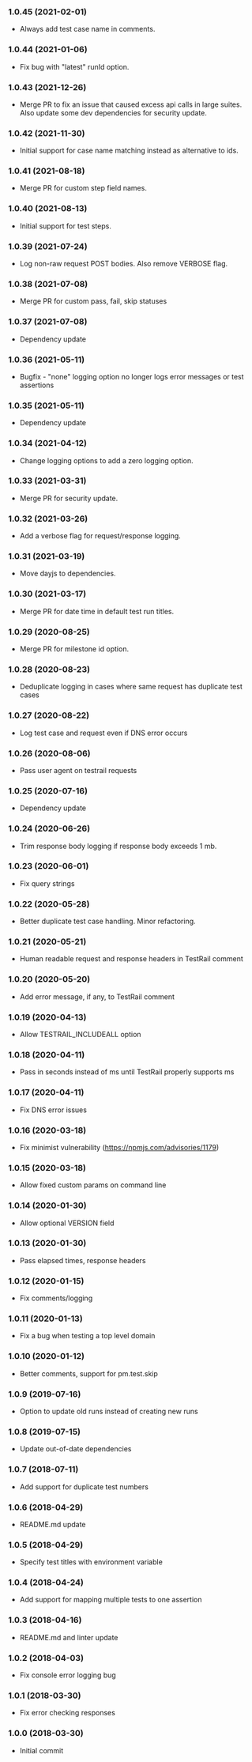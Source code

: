 ### 1.0.45 (2021-02-01)
* Always add test case name in comments.
### 1.0.44 (2021-01-06)
* Fix bug with "latest" runId option.
### 1.0.43 (2021-12-26)
* Merge PR to fix an issue that caused excess api calls in large suites.  Also update some dev dependencies for security update.
### 1.0.42 (2021-11-30)
* Initial support for case name matching instead as alternative to ids.
### 1.0.41 (2021-08-18)
* Merge PR for custom step field names.
### 1.0.40 (2021-08-13)
* Initial support for test steps.
### 1.0.39 (2021-07-24)
* Log non-raw request POST bodies.  Also remove VERBOSE flag.
### 1.0.38 (2021-07-08)
* Merge PR for custom pass, fail, skip statuses
### 1.0.37 (2021-07-08)
* Dependency update
### 1.0.36 (2021-05-11)
* Bugfix - "none" logging option no longer logs error messages or test assertions
### 1.0.35 (2021-05-11)
* Dependency update
### 1.0.34 (2021-04-12)
* Change logging options to add a zero logging option.
### 1.0.33 (2021-03-31)
* Merge PR for security update.
### 1.0.32 (2021-03-26)
* Add a verbose flag for request/response logging.
### 1.0.31 (2021-03-19)
* Move dayjs to dependencies.
### 1.0.30 (2021-03-17)
* Merge PR for date time in default test run titles.

### 1.0.29 (2020-08-25)
* Merge PR for milestone id option.

### 1.0.28 (2020-08-23)
* Deduplicate logging in cases where same request has duplicate test cases

### 1.0.27 (2020-08-22)
* Log test case and request even if DNS error occurs

### 1.0.26 (2020-08-06)
* Pass user agent on testrail requests

### 1.0.25 (2020-07-16)
* Dependency update

### 1.0.24 (2020-06-26)
* Trim response body logging if response body exceeds 1 mb.

### 1.0.23 (2020-06-01)
* Fix query strings

### 1.0.22 (2020-05-28)
* Better duplicate test case handling.  Minor refactoring.

### 1.0.21 (2020-05-21)
* Human readable request and response headers in TestRail comment

### 1.0.20 (2020-05-20)
* Add error message, if any, to TestRail comment

### 1.0.19 (2020-04-13)
* Allow TESTRAIL_INCLUDEALL option

### 1.0.18 (2020-04-11)
* Pass in seconds instead of ms until TestRail properly supports ms

### 1.0.17 (2020-04-11)
* Fix DNS error issues

### 1.0.16 (2020-03-18)
* Fix minimist vulnerability (https://npmjs.com/advisories/1179)

### 1.0.15 (2020-03-18)
* Allow fixed custom params on command line

### 1.0.14 (2020-01-30)
* Allow optional VERSION field

### 1.0.13 (2020-01-30)
* Pass elapsed times, response headers

### 1.0.12 (2020-01-15)
* Fix comments/logging

### 1.0.11 (2020-01-13)
* Fix a bug when testing a top level domain

### 1.0.10 (2020-01-12)
* Better comments, support for pm.test.skip

### 1.0.9 (2019-07-16)
* Option to update old runs instead of creating new runs

### 1.0.8 (2019-07-15)
* Update out-of-date dependencies

### 1.0.7 (2018-07-11)
* Add support for duplicate test numbers

### 1.0.6 (2018-04-29)
* README.md update

### 1.0.5 (2018-04-29)
* Specify test titles with environment variable

### 1.0.4 (2018-04-24)
* Add support for mapping multiple tests to one assertion

### 1.0.3 (2018-04-16)
* README.md and linter update

### 1.0.2 (2018-04-03)
* Fix console error logging bug

### 1.0.1 (2018-03-30)
* Fix error checking responses

### 1.0.0 (2018-03-30)
* Initial commit
